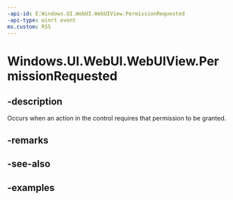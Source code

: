 ```yaml
---
-api-id: E:Windows.UI.WebUI.WebUIView.PermissionRequested
-api-type: winrt event
ms.custom: RS5
---
```


<!-- Event syntax.
public event TypedEventHandler PermissionRequested<IWebViewControl, WebViewControlPermissionRequestedEventArgs>
-->

# Windows.UI.WebUI.WebUIView.PermissionRequested

## -description
Occurs when an action in the control requires that permission to be granted.

## -remarks

## -see-also

## -examples

